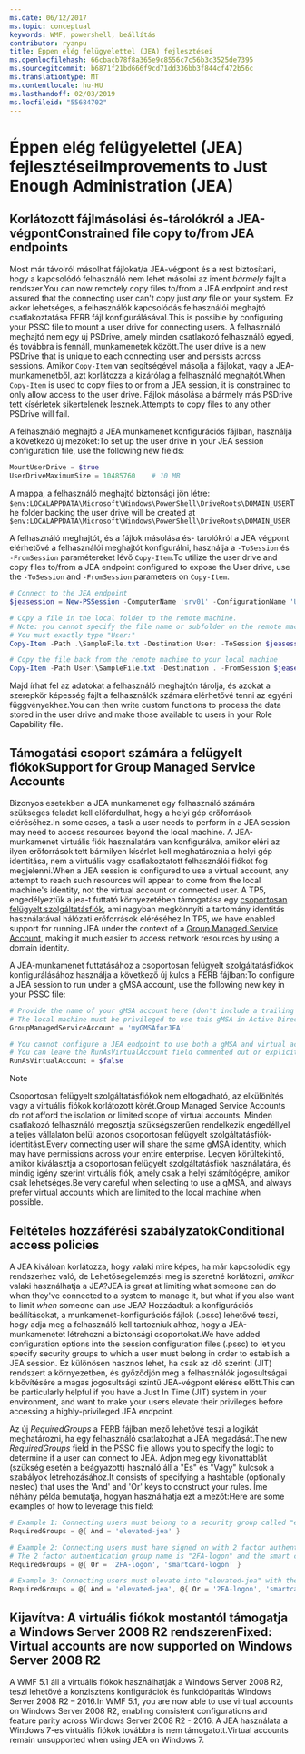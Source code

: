 ```yaml
---
ms.date: 06/12/2017
ms.topic: conceptual
keywords: WMF, powershell, beállítás
contributor: ryanpu
title: Éppen elég felügyelettel (JEA) fejlesztései
ms.openlocfilehash: 66cbacb78f8a365e9c8556c7c56b3c3525de7395
ms.sourcegitcommit: b6871f21bd666f9cd71dd336bb3f844cf472b56c
ms.translationtype: MT
ms.contentlocale: hu-HU
ms.lasthandoff: 02/03/2019
ms.locfileid: "55684702"
---
```

# <a name="improvements-to-just-enough-administration-jea"></a><span data-ttu-id="6ca5d-103">Éppen elég felügyelettel (JEA) fejlesztései</span><span class="sxs-lookup"><span data-stu-id="6ca5d-103">Improvements to Just Enough Administration (JEA)</span></span>

## <a name="constrained-file-copy-tofrom-jea-endpoints"></a><span data-ttu-id="6ca5d-104">Korlátozott fájlmásolási és-tárolókról a JEA-végpont</span><span class="sxs-lookup"><span data-stu-id="6ca5d-104">Constrained file copy to/from JEA endpoints</span></span>

<span data-ttu-id="6ca5d-105">Most már távolról másolhat fájlokat/a JEA-végpont és a rest biztosítani, hogy a kapcsolódó felhasználó nem lehet másolni az imént *bármely* fájlt a rendszer.</span><span class="sxs-lookup"><span data-stu-id="6ca5d-105">You can now remotely copy files to/from a JEA endpoint and rest assured that the connecting user can't copy just *any* file on your system.</span></span> <span data-ttu-id="6ca5d-106">Ez akkor lehetséges, a felhasználók kapcsolódás felhasználói meghajtó csatlakoztatása FERB fájl konfigurálásával.</span><span class="sxs-lookup"><span data-stu-id="6ca5d-106">This is possible by configuring your PSSC file to mount a user drive for connecting users.</span></span> <span data-ttu-id="6ca5d-107">A felhasználó meghajtó nem egy új PSDrive, amely minden csatlakozó felhasználó egyedi, és továbbra is fennáll, munkamenetek között.</span><span class="sxs-lookup"><span data-stu-id="6ca5d-107">The user drive is a new PSDrive that is unique to each connecting user and persists across sessions.</span></span> <span data-ttu-id="6ca5d-108">Amikor `Copy-Item` van segítségével másolja a fájlokat, vagy a JEA-munkamenetből, azt korlátozza a kizárólag a felhasználó meghajtót.</span><span class="sxs-lookup"><span data-stu-id="6ca5d-108">When `Copy-Item` is used to copy files to or from a JEA session, it is constrained to only allow access to the user drive.</span></span> <span data-ttu-id="6ca5d-109">Fájlok másolása a bármely más PSDrive tett kísérletek sikertelenek lesznek.</span><span class="sxs-lookup"><span data-stu-id="6ca5d-109">Attempts to copy files to any other PSDrive will fail.</span></span>

<span data-ttu-id="6ca5d-110">A felhasználó meghajtó a JEA munkamenet konfigurációs fájlban, használja a következő új mezőket:</span><span class="sxs-lookup"><span data-stu-id="6ca5d-110">To set up the user drive in your JEA session configuration file, use the following new fields:</span></span>

```powershell
MountUserDrive = $true
UserDriveMaximumSize = 10485760    # 10 MB
```

<span data-ttu-id="6ca5d-111">A mappa, a felhasználó meghajtó biztonsági jön létre: `$env:LOCALAPPDATA\Microsoft\Windows\PowerShell\DriveRoots\DOMAIN_USER`</span><span class="sxs-lookup"><span data-stu-id="6ca5d-111">The folder backing the user drive will be created at `$env:LOCALAPPDATA\Microsoft\Windows\PowerShell\DriveRoots\DOMAIN_USER`</span></span>

<span data-ttu-id="6ca5d-112">A felhasználó meghajtót, és a fájlok másolása és- tárolókról a JEA végpont elérhetővé a felhasználói meghajtót konfigurálni, használja a `-ToSession` és `-FromSession` paramétereket lévő `Copy-Item`.</span><span class="sxs-lookup"><span data-stu-id="6ca5d-112">To utilize the user drive and copy files to/from a JEA endpoint configured to expose the User drive, use the `-ToSession` and `-FromSession` parameters on `Copy-Item`.</span></span>

```powershell
# Connect to the JEA endpoint
$jeasession = New-PSSession -ComputerName 'srv01' -ConfigurationName 'UserDemo'

# Copy a file in the local folder to the remote machine.
# Note: you cannot specify the file name or subfolder on the remote machine.
# You must exactly type "User:"
Copy-Item -Path .\SampleFile.txt -Destination User: -ToSession $jeasession

# Copy the file back from the remote machine to your local machine
Copy-Item -Path User:\SampleFile.txt -Destination . -FromSession $jeasession
```

<span data-ttu-id="6ca5d-113">Majd írhat fel az adatokat a felhasználó meghajtón tárolja, és azokat a szerepkör képesség fájlt a felhasználók számára elérhetővé tenni az egyéni függvényekhez.</span><span class="sxs-lookup"><span data-stu-id="6ca5d-113">You can then write custom functions to process the data stored in the user drive and make those available to users in your Role Capability file.</span></span>

## <a name="support-for-group-managed-service-accounts"></a><span data-ttu-id="6ca5d-114">Támogatási csoport számára a felügyelt fiókok</span><span class="sxs-lookup"><span data-stu-id="6ca5d-114">Support for Group Managed Service Accounts</span></span>

<span data-ttu-id="6ca5d-115">Bizonyos esetekben a JEA munkamenet egy felhasználó számára szükséges feladat kell előfordulhat, hogy a helyi gép erőforrások eléréséhez.</span><span class="sxs-lookup"><span data-stu-id="6ca5d-115">In some cases, a task a user needs to perform in a JEA session may need to access resources beyond the local machine.</span></span> <span data-ttu-id="6ca5d-116">A JEA-munkamenet virtuális fiók használatára van konfigurálva, amikor eléri az ilyen erőforrások tett bármilyen kísérlet kell meghatároznia a helyi gép identitása, nem a virtuális vagy csatlakoztatott felhasználói fiókot fog megjelenni.</span><span class="sxs-lookup"><span data-stu-id="6ca5d-116">When a JEA session is configured to use a virtual account, any attempt to reach such resources will appear to come from the local machine's identity, not the virtual account or connected user.</span></span> <span data-ttu-id="6ca5d-117">A TP5, engedélyeztük a jea-t futtató környezetében támogatása egy [csoportosan felügyelt szolgáltatásfiók](/previous-versions/windows/it-pro/windows-server-2012-R2-and-2012/jj128431\(v=ws.11\)), ami nagyban megkönnyíti a tartomány identitás használatával hálózati erőforrások eléréséhez.</span><span class="sxs-lookup"><span data-stu-id="6ca5d-117">In TP5, we have enabled support for running JEA under the context of a [Group Managed Service Account](/previous-versions/windows/it-pro/windows-server-2012-R2-and-2012/jj128431\(v=ws.11\)), making it much easier to access network resources by using a domain identity.</span></span>

<span data-ttu-id="6ca5d-118">A JEA-munkamenet futtatásához a csoportosan felügyelt szolgáltatásfiókok konfigurálásához használja a következő új kulcs a FERB fájlban:</span><span class="sxs-lookup"><span data-stu-id="6ca5d-118">To configure a JEA session to run under a gMSA account, use the following new key in your PSSC file:</span></span>

```powershell
# Provide the name of your gMSA account here (don't include a trailing $)
# The local machine must be privileged to use this gMSA in Active Directory
GroupManagedServiceAccount = 'myGMSAforJEA'

# You cannot configure a JEA endpoint to use both a gMSA and virtual account
# You can leave the RunAsVirtualAccount field commented out or explicitly set it to false
RunAsVirtualAccount = $false
```

> [!NOTE]
> <span data-ttu-id="6ca5d-119">Csoportosan felügyelt szolgáltatásfiókok nem elfogadható, az elkülönítés vagy a virtuális fiókok korlátozott körét.</span><span class="sxs-lookup"><span data-stu-id="6ca5d-119">Group Managed Service Accounts do not afford the isolation or limited scope of virtual accounts.</span></span>
> <span data-ttu-id="6ca5d-120">Minden csatlakozó felhasználó megosztja szükségszerűen rendelkezik engedéllyel a teljes vállalaton belül azonos csoportosan felügyelt szolgáltatásfiók-identitást.</span><span class="sxs-lookup"><span data-stu-id="6ca5d-120">Every connecting user will share the same gMSA identity, which may have permissions across your entire enterprise.</span></span> <span data-ttu-id="6ca5d-121">Legyen körültekintő, amikor kiválasztja a csoportosan felügyelt szolgáltatásfiók használatára, és mindig igény szerint virtuális fiók, amely csak a helyi számítógépre, amikor csak lehetséges.</span><span class="sxs-lookup"><span data-stu-id="6ca5d-121">Be very careful when selecting to use a gMSA, and always prefer virtual accounts which are limited to the local machine when possible.</span></span>

## <a name="conditional-access-policies"></a><span data-ttu-id="6ca5d-122">Feltételes hozzáférési szabályzatok</span><span class="sxs-lookup"><span data-stu-id="6ca5d-122">Conditional access policies</span></span>

<span data-ttu-id="6ca5d-123">A JEA kiválóan korlátozza, hogy valaki mire képes, ha már kapcsolódik egy rendszerhez való, de Lehetőségelemzési meg is szeretné korlátozni, *amikor* valaki használhatja a JEA?</span><span class="sxs-lookup"><span data-stu-id="6ca5d-123">JEA is great at limiting what someone can do when they've connected to a system to manage it, but what if you also want to limit *when* someone can use JEA?</span></span> <span data-ttu-id="6ca5d-124">Hozzáadtuk a konfigurációs beállításokat, a munkamenet-konfigurációs fájlok (.pssc) lehetővé teszi, hogy adja meg a felhasználó kell tartozniuk ahhoz, hogy a JEA-munkamenetet létrehozni a biztonsági csoportokat.</span><span class="sxs-lookup"><span data-stu-id="6ca5d-124">We have added configuration options into the session configuration files (.pssc) to let you specify security groups to which a user must belong in order to establish a JEA session.</span></span> <span data-ttu-id="6ca5d-125">Ez különösen hasznos lehet, ha csak az idő szerinti (JIT) rendszert a környezetben, és győződjön meg a felhasználók jogosultságai kibővítésére a magas jogosultsági szintű JEA-végpont elérése előtt.</span><span class="sxs-lookup"><span data-stu-id="6ca5d-125">This can be particularly helpful if you have a Just In Time (JIT) system in your environment, and want to make your users elevate their privileges before accessing a highly-privileged JEA endpoint.</span></span>

<span data-ttu-id="6ca5d-126">Az új *RequiredGroups* a FERB fájlban mező lehetővé teszi a logikát meghatározni, ha egy felhasználó csatlakozhat a JEA megadását.</span><span class="sxs-lookup"><span data-stu-id="6ca5d-126">The new *RequiredGroups* field in the PSSC file allows you to specify the logic to determine if a user can connect to JEA.</span></span> <span data-ttu-id="6ca5d-127">Adjon meg egy kivonattáblát (szükség esetén a beágyazott) használó áll a "És" és "Vagy" kulcsok a szabályok létrehozásához.</span><span class="sxs-lookup"><span data-stu-id="6ca5d-127">It consists of specifying a hashtable (optionally nested) that uses the 'And' and 'Or' keys to construct your rules.</span></span> <span data-ttu-id="6ca5d-128">Íme néhány példa bemutatja, hogyan használhatja ezt a mezőt:</span><span class="sxs-lookup"><span data-stu-id="6ca5d-128">Here are some examples of how to leverage this field:</span></span>

```powershell
# Example 1: Connecting users must belong to a security group called "elevated-jea"
RequiredGroups = @{ And = 'elevated-jea' }

# Example 2: Connecting users must have signed on with 2 factor authentication or a smart card
# The 2 factor authentication group name is "2FA-logon" and the smart card group name is "smartcard-logon"
RequiredGroups = @{ Or = '2FA-logon', 'smartcard-logon' }

# Example 3: Connecting users must elevate into "elevated-jea" with their JIT system and have logged on with 2FA or a smart card
RequiredGroups = @{ And = 'elevated-jea', @{ Or = '2FA-logon', 'smartcard-logon' }}
```

## <a name="fixed-virtual-accounts-are-now-supported-on-windows-server-2008-r2"></a><span data-ttu-id="6ca5d-129">Kijavítva: A virtuális fiókok mostantól támogatja a Windows Server 2008 R2 rendszeren</span><span class="sxs-lookup"><span data-stu-id="6ca5d-129">Fixed: Virtual accounts are now supported on Windows Server 2008 R2</span></span>

<span data-ttu-id="6ca5d-130">A WMF 5.1 áll a virtuális fiókok használhatják a Windows Server 2008 R2, teszi lehetővé a konzisztens konfigurációk és funkcióparitás Windows Server 2008 R2 – 2016.</span><span class="sxs-lookup"><span data-stu-id="6ca5d-130">In WMF 5.1, you are now able to use virtual accounts on Windows Server 2008 R2, enabling consistent configurations and feature parity across Windows Server 2008 R2 - 2016.</span></span> <span data-ttu-id="6ca5d-131">A JEA használata a Windows 7-es virtuális fiókok továbbra is nem támogatott.</span><span class="sxs-lookup"><span data-stu-id="6ca5d-131">Virtual accounts remain unsupported when using JEA on Windows 7.</span></span>